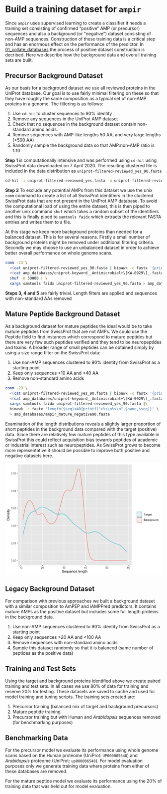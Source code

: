 Build a training dataset for `ampir`
================

Since `ampir` uses supervised learning to create a classifier it needs a
training set consisting of confirmed “positive” AMP (or precursor)
sequences and also a background (or “negative”) dataset consisting of
non-AMP sequences. Construction of these training data is a critical
step and has an enormous effect on the performance of the predictor. In
[01\_collate\_databases](01_collate_databases.md) the process of
positive dataset construction is decribed. Here we describe how the
background data and overall training sets are built.

## Precursor Background Dataset

As our basis for a background dataset we use all reviewed proteins in
the UniProt database. Our goal is to use fairly minimal filtering on
these so that they have roughly the same composition as a typical set of
non-AMP proteins in a genome. The filtering is as follows:

1.  Use `cd-hit` to cluster sequences to 90% identity
2.  Remove any sequences in the UniProt AMP dataset
3.  Check that no sequences in the background dataset contain
    non-standard amino acids.
4.  Remove sequences with AMP-like lengths 50 AA, and very large lengths
    (\>500 AA)
5.  Randomly sample the background data so that AMP:non-AMP ratio is
    1:10

**Step 1** is computationally intensive and was performed using `cd-hit`
using SwissProt data downloaded on 7 April 2020. The resulting clustered
file is included in the data distribution as
`uniprot-filtered-reviewed_yes_90.fasta`

``` bash
cd-hit -i uniprot-filtered-reviewed_yes.fasta -o uniprot-filtered-reviewed_yes_90.fasta -c 0.90 -g 1 -T 32 -M 300000
```

**Step 2** To exclude any potential AMPs from this dataset we use the
unix `comm` command to create a list of all SwissProt identifiers in the
clustered SwissProt data that are not present in the UniProt AMP
database. To avoid the computational load of using the entire dataset,
this is then piped to another unix command `shuf` which takes a random
subset of the identifiers and this is finally piped to `samtools faidx`
which extracts the relevant FASTA entries and writes them to a file.

At this stage we keep more background proteins than needed for a
balanced dataset. This is for several reasons. Firstly a small number of
background proteins might be removed under additional filtering
criteria. Secondly we may choose to use an unbalanced dataset in order
to achieve better overall performance on whole genome scans.

``` bash
comm -23 \
  <(cat uniprot-filtered-reviewed_yes_90.fasta | bioawk -c fastx '{print $name}' | sort) \
  <(cat amp_databases/uniprot-keyword__Antimicrobial+\[KW-0929\]_.fasta | bioawk -c fastx '{print $name}' | sort) | \
  shuf -n 50000 | \
  xargs samtools faidx uniprot-filtered-reviewed_yes_90.fasta > amp_databases/ampir_negative90.fasta
```

**Steps 3, 4 and 5** are fairly trivial. Length filters are applied and
sequences with non-standard AAs removed

## Mature Peptide Background Dataset

As a background dataset for mature peptides the ideal would be to take
mature peptides from SwissProt that are not AMPs. We could use the
Peptide field to find instances which correspond to mature peptides but
there are very few such peptides verified and they tend to be
neuropeptides and toxins. A broader range of small peptides can be
obtained simply by using a size range filter on the SwissProt data:

1.  Use non-AMP sequences clustered to 90% identity from SwissProt as a
    starting point
2.  Keep only sequences \>10 AA and \<40 AA
3.  Remove non-standard amino acids

<!-- end list -->

``` bash
comm -23 \
  <(cat uniprot-filtered-reviewed_yes_90.fasta | bioawk -c fastx '{print $name}' | sort) \
  <(cat amp_databases/uniprot-keyword__Antimicrobial+\[KW-0929\]_.fasta | bioawk -c fastx '{print $name}' | sort) | \
  xargs samtools faidx uniprot-filtered-reviewed_yes_90.fasta |\
  bioawk -c fastx 'length($seq)<40{printf(">%s\n%s\n",$name,$seq)}' \
  > amp_databases/ampir_mature_negative90.fasta
```

Examination of the length distributions reveals a slightly larger
proportion of short peptides in the background data compared with the
target (positive) data. Since there are relatively few mature peptides
of this type available in SwissProt this could reflect acquisition bias
towards peptides of academic or industrial interest such as
neuropeptides. As SwissProt grows to become more representative it
should be possible to improve both positive and negative datasets
here.

![](02_build_training_data_files/figure-gfm/unnamed-chunk-4-1.png)<!-- -->

## Legacy Background Dataset

For comparison with previous approaches we built a background dataset
with a similar composition to AmPEP and iAMPPred predictors. It contains
mature AMPs as the positive dataset but includes some full length
proteins in the background data.

1.  Use non-AMP sequences clustered to 90% identity from SwissProt as a
    starting point
2.  Keep only sequences \>20 AA and \<100 AA
3.  Remove sequences with non-standard amino acids
4.  Sample this dataset randomly so that it is balanced (same number of
    peptides as the positive data)

## Training and Test Sets

Using the target and background proteins identified above we create
paired training and test sets. In all cases we use 80% of data for
training and reserve 20% for testing. These datasets are saved to cache
and used for model training and tuning scripts. The training sets
created are:

1.  Precursor training (balanced mix of target and background
    precursors)
2.  Mature peptide training
3.  Precursor training but with Human and *Arabidopsis* sequences
    removed (for benchmarking purposes)

## Benchmarking Data

For the precursor model we evaluate its performance using whole genome
scans based on the Human proteome (UniProt: `UP000005640`) and
*Arabidopsis* proteome (UniProt: `up000006548`). For model evaluation
purposes only we generate training data where proteins from either of
these databases are removed.

For the mature peptide model we evaluate its performance using the 20%
of training data that was held out for model evaluation.
